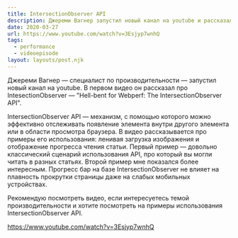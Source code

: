 ```yaml
---
title: IntersectionObserver API
description: Джереми Вагнер запустил новый канал на youtube и рассказал про IntesectionObserver
date: 2020-03-27
url: https://www.youtube.com/watch?v=3Esjyp7wnhQ
tags:
  - performance
  - videoepisode
layout: layouts/post.njk
---
```

Джереми Вагнер — специалист по производительности — запустил новый канал на youtube. В первом видео он рассказал про IntesectionObserver — "Hell-bent for Webperf: The IntersectionObserver API".

IntersectionObserver API — механизм, с помощью которого можно эффективно отслеживать появление элемента внутри другого элемента или в области просмотра браузера. В видео рассказывается про примеры его использования: ленивая загрузка изображения и отображение прогресса чтения статьи. Первый пример — довольно классический сценарий использования API, про который вы могли читать в разных статьях. Второй пример мне показался более интересным. Прогресс бар на базе IntersectionObserver не влияет на плавность прокрутки страницы даже на слабых мобильных устройствах.

Рекомендую посмотреть видео, если интересуетесь темой производительности и хотите посмотреть на примеры использования IntersectionObserver API.

https://www.youtube.com/watch?v=3Esjyp7wnhQ
